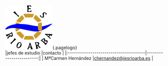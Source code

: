 <!-- TITLE: Jefatura de Estudios -->
![Logo](/uploads/logo.png "Logo"){.pagelogo}	
|jefes de estudio |contacto                |
|:--------------------------------------|------------------------:|
|	MªCarmen Hernández	|chernandez@iesrioarba.es	|